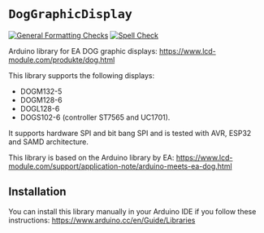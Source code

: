 `DogGraphicDisplay`
===================

[![General Formatting Checks](https://github.com/generationmake/DogGraphicDisplay/workflows/General%20Formatting%20Checks/badge.svg)](https://github.com/generationmake/DogGraphicDisplay/actions?workflow=General+Formatting+Checks)
[![Spell Check](https://github.com/generationmake/DogGraphicDisplay/workflows/Spell%20Check/badge.svg)](https://github.com/generationmake/DogGraphicDisplay/actions?workflow=Spell+Check)

Arduino library for EA DOG graphic displays: https://www.lcd-module.com/produkte/dog.html

This library supports the following displays:
 - DOGM132-5
 - DOGM128-6
 - DOGL128-6
 - DOGS102-6
(controller ST7565 and UC1701).

It supports hardware SPI and bit bang SPI and is tested with AVR, ESP32 and SAMD architecture.

This library is based on the Arduino library by EA: https://www.lcd-module.com/support/application-note/arduino-meets-ea-dog.html

## Installation

You can install this library manually in your Arduino IDE if you follow these instructions: https://www.arduino.cc/en/Guide/Libraries

